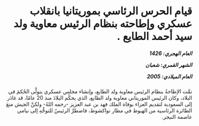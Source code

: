 <h1 dir="rtl">قيام الحرس الرئاسي بموريتانيا بانقلاب عسكري وإطاحته بنظام الرئيس معاوية ولد سيد أحمد الطايع .</h1>

<h5 dir="rtl">العام الهجري:  1426

الشهر القمري: شعبان

العام الميلادي: 2005</h5>

<p dir="rtl">تمَّت الإطاحةُ بنظام الرئيس معاوية ولد الطايع، وإنشاء مجلس عسكري يتولَّى الحُكمَ في البلاد، وكان الرئيس الموريتاني معاوية ولد الطايع، الذي يحكُم البلادَ منذ 20 عامًا، قد غادَر إلى السعودية لتقديم العزاء بوفاة الملك فهد بن عبد العزيز -رحمه اللهُ- ولكنَّ الجيش منعَ الطائرة الرئاسية من الهبوط في مطار نواكشوط، فاضطرَّ الرئيسُ للتوجُّهِ إلى نيامي عاصمة النيجر.</p></br>
